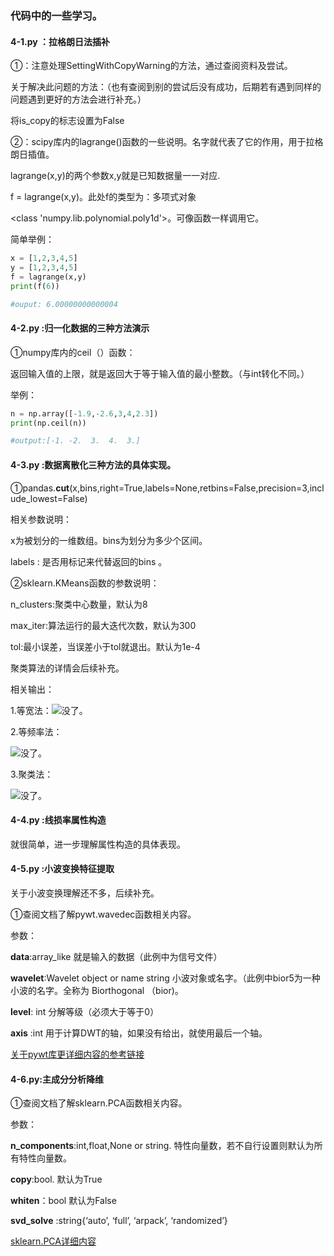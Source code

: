 ### 代码中的一些学习。

#### 4-1.py ：拉格朗日法插补

①：注意处理SettingWithCopyWarning的方法，通过查阅资料及尝试。

关于解决此问题的方法：（也有查阅到别的尝试后没有成功，后期若有遇到同样的问题遇到更好的方法会进行补充。）

将is_copy的标志设置为False

②：scipy库内的lagrange()函数的一些说明。名字就代表了它的作用，用于拉格朗日插值。

lagrange(x,y)的两个参数x,y就是已知数据量一一对应.

f = lagrange(x,y)。此处f的类型为：多项式对象 

<class 'numpy.lib.polynomial.poly1d'>。可像函数一样调用它。

简单举例：

```python
x = [1,2,3,4,5]
y = [1,2,3,4,5]
f = lagrange(x,y)
print(f(6))

#ouput: 6.00000000000004
```

#### 4-2.py :归一化数据的三种方法演示

①numpy库内的ceil（）函数：

返回输入值的上限，就是返回大于等于输入值的最小整数。（与int转化不同。）

举例：

```python
n = np.array([-1.9,-2.6,3,4,2.3])
print(np.ceil(n))

#output:[-1. -2.  3.  4.  3.]
```

#### 4-3.py :数据离散化三种方法的具体实现。

①pandas.**cut**(x,bins,right=True,labels=None,retbins=False,precision=3,include_lowest=False)

 相关参数说明：

x为被划分的一维数组。bins为划分为多少个区间。

labels : 是否用标记来代替返回的bins 。

②sklearn.KMeans函数的参数说明：

n_clusters:聚类中心数量，默认为8 

max_iter:算法运行的最大迭代次数，默认为300

tol:最小误差，当误差小于tol就退出。默认为1e-4

聚类算法的详情会后续补充。

相关输出：

1.等宽法：![没了。](https://github.com/doordiey/Python_data_analysis/blob/master/image/4-3-1.png)

2.等频率法：

![没了。](https://github.com/doordiey/Python_data_analysis/blob/master/image/4-3-2.png)

3.聚类法：

![没了。](https://github.com/doordiey/Python_data_analysis/blob/master/image/4-3-3.png)

#### 4-4.py :线损率属性构造

就很简单，进一步理解属性构造的具体表现。

#### 4-5.py :小波变换特征提取

关于小波变换理解还不多，后续补充。

①查阅文档了解pywt.wavedec函数相关内容。

参数：

**data**:array_like 就是输入的数据（此例中为信号文件）

**wavelet**:Wavelet object or name string  小波对象或名字。（此例中bior5为一种小波的名字。全称为 Biorthogonal （bior)。

**level**: int 分解等级（必须大于等于0）

**axis** :int 用于计算DWT的轴，如果没有给出，就使用最后一个轴。

[关于pywt库更详细内容的参考链接](https://pywavelets.readthedocs.io/en/latest/ref/dwt-discrete-wavelet-transform.html)

#### 4-6.py:主成分分析降维

①查阅文档了解sklearn.PCA函数相关内容。

参数：

**n_components**:int,float,None or string. 特性向量数，若不自行设置则默认为所有特性向量数。

**copy**:bool. 默认为True

**whiten**：bool 默认为False

**svd_solve** :string{‘auto’, ‘full’, ‘arpack’, ‘randomized’} 

[sklearn.PCA详细内容](http://scikit-learn.org/stable/modules/generated/sklearn.decomposition.PCA.html)

